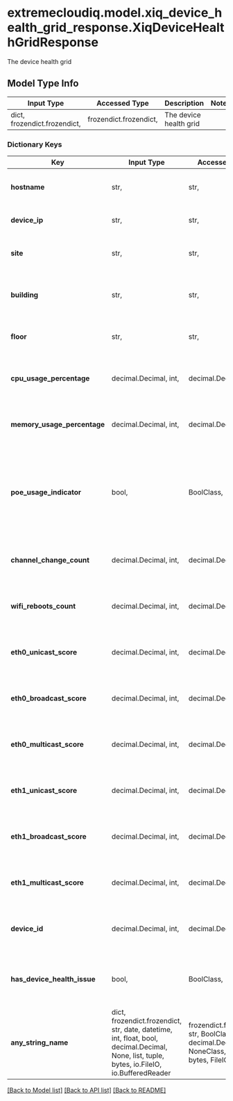 # extremecloudiq.model.xiq_device_health_grid_response.XiqDeviceHealthGridResponse

The device health grid

## Model Type Info
Input Type | Accessed Type | Description | Notes
------------ | ------------- | ------------- | -------------
dict, frozendict.frozendict,  | frozendict.frozendict,  | The device health grid | 

### Dictionary Keys
Key | Input Type | Accessed Type | Description | Notes
------------ | ------------- | ------------- | ------------- | -------------
**hostname** | str,  | str,  | The hostname of the device | [optional] 
**device_ip** | str,  | str,  | The IP address of the device | [optional] 
**site** | str,  | str,  | The site where the device is located | [optional] 
**building** | str,  | str,  | The building where the device is located | [optional] 
**floor** | str,  | str,  | The floor where the device is located | [optional] 
**cpu_usage_percentage** | decimal.Decimal, int,  | decimal.Decimal,  | Percentage of CPU utilisation | [optional] value must be a 64 bit integer
**memory_usage_percentage** | decimal.Decimal, int,  | decimal.Decimal,  | Percentage of memory utilisation | [optional] value must be a 64 bit integer
**poe_usage_indicator** | bool,  | BoolClass,  | Indicates whether PoE usage is within acceptable limits (device has adequate power supply) | [optional] 
**channel_change_count** | decimal.Decimal, int,  | decimal.Decimal,  | The count for channel change for the device | [optional] value must be a 64 bit integer
**wifi_reboots_count** | decimal.Decimal, int,  | decimal.Decimal,  | The count for Wi-Fi reboots for the device | [optional] value must be a 64 bit integer
**eth0_unicast_score** | decimal.Decimal, int,  | decimal.Decimal,  | Unicast score for Eth0 interface | [optional] value must be a 64 bit integer
**eth0_broadcast_score** | decimal.Decimal, int,  | decimal.Decimal,  | Broadcast score for Eth0 interface | [optional] value must be a 64 bit integer
**eth0_multicast_score** | decimal.Decimal, int,  | decimal.Decimal,  | Multicast score for Eth0 interface | [optional] value must be a 64 bit integer
**eth1_unicast_score** | decimal.Decimal, int,  | decimal.Decimal,  | Unicast score for Eth1 interface | [optional] value must be a 64 bit integer
**eth1_broadcast_score** | decimal.Decimal, int,  | decimal.Decimal,  | Broadcast score for Eth1 interface | [optional] value must be a 64 bit integer
**eth1_multicast_score** | decimal.Decimal, int,  | decimal.Decimal,  | Multicast score for Eth1 interface | [optional] value must be a 64 bit integer
**device_id** | decimal.Decimal, int,  | decimal.Decimal,  | The device id | [optional] value must be a 64 bit integer
**has_device_health_issue** | bool,  | BoolClass,  | Flag to indicate if device has device health issue | [optional] 
**any_string_name** | dict, frozendict.frozendict, str, date, datetime, int, float, bool, decimal.Decimal, None, list, tuple, bytes, io.FileIO, io.BufferedReader | frozendict.frozendict, str, BoolClass, decimal.Decimal, NoneClass, tuple, bytes, FileIO | any string name can be used but the value must be the correct type | [optional]

[[Back to Model list]](../../README.md#documentation-for-models) [[Back to API list]](../../README.md#documentation-for-api-endpoints) [[Back to README]](../../README.md)

